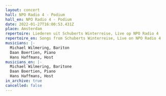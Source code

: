 ```yaml
---
layout: concert
hall: NPO Radio 4 - Podium
hall_en: NPO Radio 4 - Podium
date: 2022-01-27T16:00:53.431Z
place: Amsterdam
repertoire: Liederen uit Schuberts Winterreise, Live op NPO Radio 4
repertoire_en: Songs from Schuberts Winterreise, Live on NPO Radio 4
musicians: |-
  Michael Wilmering, Bariton
  Daan Boertien, Piano
  Hans Haffmans, Host
musicians_en: |-
  Michael Wilmering, Baritone
  Daan Boertien, Piano
  Hans Haffmans, Host
in_archive: true
cancelled: false
---
```

